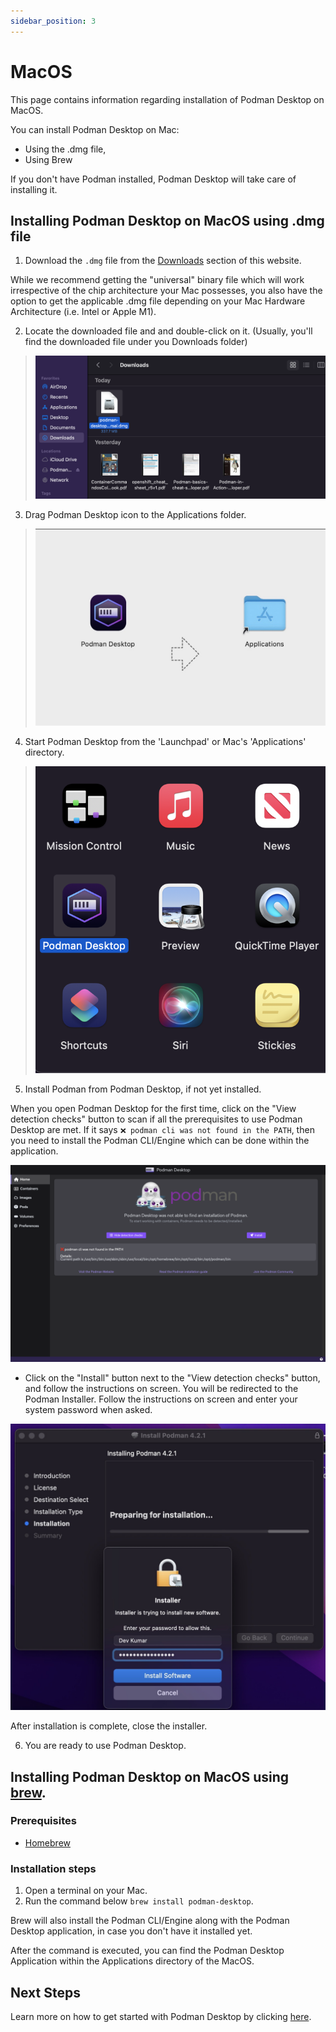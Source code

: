 ```yaml
---
sidebar_position: 3
---
```


# MacOS

This page contains information regarding installation of Podman Desktop on MacOS. 

You can install Podman Desktop on Mac:
- Using the .dmg file, 
- Using Brew

If you don't have Podman installed, Podman Desktop will take care of installing it.

## Installing Podman Desktop on MacOS using .dmg file

1. Download the `.dmg` file from the [Downloads](/downloads/macos) section of this website.

While we recommend getting the "universal" binary file which will work irrespective of the chip architecture your Mac possesses, you also have the option to get the applicable .dmg file depending on your Mac Hardware Architecture (i.e. Intel or Apple M1).

2. Locate the downloaded file and and double-click on it. (Usually, you'll find the downloaded file under you Downloads folder)

> ![img0](img/download-dmg.png)

3. Drag Podman Desktop icon to the Applications folder.

> ![img1](img/click-and-drag.png)

4. Start Podman Desktop from the 'Launchpad' or Mac's 'Applications' directory.

> ![img2](img/podman-desktop-app.png)

5. Install Podman from Podman Desktop, if not yet installed. 

When you open Podman Desktop for the first time, click on the "View detection checks" button to scan if all the prerequisites to use Podman Desktop are met. If it says `❌ podman cli was not found in the PATH`, then you need to install the Podman CLI/Engine which can be done within the application. 

![img3](img/pd-before-podman.png)

- Click on the "Install" button next to the "View detection checks" button, and follow the instructions on screen. 
You will be redirected to the Podman Installer. Follow the instructions on screen and enter your system password when asked.

![img4](img/system-pass.png)

After installation is complete, close the installer.

6. You are ready to use Podman Desktop.

## Installing Podman Desktop on MacOS using [brew](https://brew.sh/).

### Prerequisites
- [Homebrew](https://brew.sh/)

### Installation steps

1. Open a terminal on your Mac.
2. Run the command below `brew install podman-desktop`.

Brew will also install the Podman CLI/Engine along with the Podman Desktop application, in case you don't have it installed yet. 

After the command is executed, you can find the Podman Desktop Application within the Applications directory of the MacOS.


## Next Steps

Learn more on how to get started with Podman Desktop by clicking [here](/docs/getting-started/getting-started).


